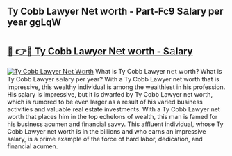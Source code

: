 ## Ty Cobb Lawyer N𝚎t w𝚘rth - Part-Fc9 S𝚊lary per year ggLqW

# <h2><a href="http://gc4sldc.nevu.top/?p=Ty+Cobb+Lawyer">🔗 👉🔴 Ty Cobb Lawyer N𝚎t w𝚘rth - S𝚊lary</a></h2>

[![Ty Cobb Lawyer N𝚎t W𝚘rth](https://i.imgur.com/Oavwk0R.jpeg)](http://gc4sldc.nevu.top/?p=Ty+Cobb+Lawyer)
What is Ty Cobb Lawyer n𝚎t w𝚘rth? What is Ty Cobb Lawyer s𝚊lary per year?
With a Ty Cobb Lawyer net worth that is impressive, this wealthy individual is among the wealthiest in his profession. His salary is impressive, but it is dwarfed by Ty Cobb Lawyer net worth, which is rumored to be even larger as a result of his varied business activities and valuable real estate investments. With a Ty Cobb Lawyer net worth that places him in the top echelons of wealth, this man is famed for his business acumen and financial savvy. This affluent individual, whose Ty Cobb Lawyer net worth is in the billions and who earns an impressive salary, is a prime example of the force of hard labor, dedication, and financial acumen.
